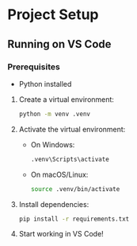 # Project Setup

## Running on VS Code

### Prerequisites

- Python installed

1. Create a virtual environment:

   ```bash
   python -m venv .venv
   ```

2. Activate the virtual environment:

   - On Windows:
     ```bash
     .venv\Scripts\activate
     ```
   - On macOS/Linux:
     ```bash
     source .venv/bin/activate
     ```

3. Install dependencies:

   ```bash
   pip install -r requirements.txt
   ```

4. Start working in VS Code!